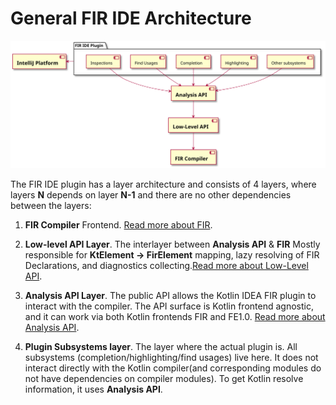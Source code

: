 # General FIR IDE Architecture

![](images/general-architecture.svg)

The FIR IDE plugin has a layer architecture and consists of 4 layers, where layers **N** depends on layer **N-1** and there are no other dependencies between the layers:

1. **FIR Compiler** Frontend.  [Read more about FIR](https://github.com/JetBrains/kotlin/blob/master/docs/fir/fir-basics.md).

2. **Low-level API Layer**. The interlayer between **Analysis API** & **FIR** Mostly responsible for **KtElement → FirElement** mapping, lazy resolving of FIR Declarations, and diagnostics collecting.[Read more about Low-Level API](https://github.com/JetBrains/kotlin/blob/master/docs/analysis/low-level-api-fir/low-level-api-fir.md).

3. **Analysis API Layer**. The public API allows the Kotlin IDEA FIR plugin to interact with the compiler. The API surface is Kotlin frontend agnostic, and it can work via both Kotlin frontends FIR and FE1.0. [Read more about Analysis API](https://github.com/JetBrains/kotlin/blob/master/docs/analysis/analysis-api/analysis-api.md).

4. **Plugin Subsystems layer**. The layer where the actual plugin is. All subsystems (completion/highlighting/find usages) live here. It does not interact directly with the Kotlin compiler(and corresponding modules do not have dependencies on compiler modules). To get Kotlin resolve information, it uses **Analysis API**.
